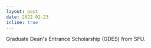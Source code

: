 ```yaml
---
layout: post
date: 2022-02-23
inline: true
---
```


Graduate Dean's Entrance Scholarship (GDES) from SFU.
